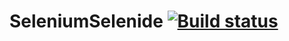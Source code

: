 # SeleniumSelenide [![Build status](https://ci.appveyor.com/api/projects/status/et23gf2kuwive08d?svg=true)](https://ci.appveyor.com/project/Pavel038/seleniumselenide)
